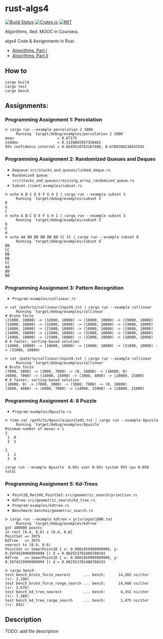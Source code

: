 rust-algs4
==========

[![Build Status](https://travis-ci.org/andelf/rust-algs4.svg?branch=master)](https://travis-ci.org/andelf/rust-algs4)  [![Crates.io](http://meritbadge.herokuapp.com/algs4)](https://crates.io/crates/algs4)   [![MIT](https://img.shields.io/badge/License-MIT-green.svg)](https://github.com/andelf/rust-algs4/blob/master/LICENSE)

Algorithms, 4ed. MOOC in Coursera.

algs4 Code & Assignments in Rust.

- [Algorithms, Part I](https://www.coursera.org/course/algs4partI)
- [Algorithms, Part II](https://www.coursera.org/course/algs4partII)

## How to

```
cargo build
cargo test
cargo bench
```

## Assignments:

### Programming Assignment 1: Percolation

```
ᐅ cargo run --example percolation 2 1000
     Running `target/debug/examples/percolation 2 1000`
mean                    = 0.67175
stddev                  = 0.1159865957358461
95% confidence interval = 0.6645610763167408, 0.6789389236832591
```

### Programming Assignment 2: Randomized Queues and Deques

- ``Dequeue``: ``src/stacks_and_queues/linked_deque.rs``
- ``Randomized queue``: ``src/stacks_and_queues/resizing_array_randomized_queue.rs``
- ``Subset client``: ``examples/subset.rs``

```
ᐅ echo A B C D E F G H I | cargo run --example subset 3
     Running `target/debug/examples/subset 3`
D
G
C
ᐅ echo A B C D E F G H I | cargo run --example subset 3
     Running `target/debug/examples/subset 3`
D
E
H
ᐅ echo AA BB BB BB BB BB CC CC | cargo run --example subset 8
     Running `target/debug/examples/subset 8`
BB
CC
BB
BB
CC
AA
BB
BB
```

### Programming Assignment 3: Pattern Recognition

- ``Program``: ``examples/collinear.rs``

```
ᐅ cat /path/to/collinear/input6.txt | cargo run --example collinear
     Running `target/debug/examples/collinear`
# Brute force
(21000, 10000) -> (32000, 10000) -> (18000, 10000) -> (19000, 10000)
(14000, 10000) -> (32000, 10000) -> (18000, 10000) -> (19000, 10000)
(14000, 10000) -> (21000, 10000) -> (18000, 10000) -> (19000, 10000)
(14000, 10000) -> (21000, 10000) -> (32000, 10000) -> (19000, 10000)
(14000, 10000) -> (21000, 10000) -> (32000, 10000) -> (18000, 10000)
# A faster, sorting-based solution
(14000, 10000) -> (18000, 10000) -> (19000, 10000) -> (21000, 10000) -> (32000, 10000)

ᐅ cat /path/to/collinear/input8.txt | cargo run --example collinear
     Running `target/debug/examples/collinear`
# Brute force
(7000, 3000) -> (3000, 7000) -> (0, 10000) -> (10000, 0)
(6000, 7000) -> (14000, 15000) -> (3000, 4000) -> (20000, 21000)
# A faster, sorting-based solution
(10000, 0) -> (7000, 3000) -> (3000, 7000) -> (0, 10000)
(3000, 4000) -> (6000, 7000) -> (14000, 15000) -> (20000, 21000)
```

### Programming Assignment 4: 8 Puzzle

- ``Program``: ``examples/8puzzle.rs``

```
ᐅ time cat /path/to/8puzzle/puzzle01.txt | cargo run --example 8puzzle
     Running `target/debug/examples/8puzzle`
Minimum number of moves = 1
2
 1  0
 3  2

2
 1  2
 3  0

cargo run --example 8puzzle  0.03s user 0.03s system 93% cpu 0.058 total
```

### Programming Assignment 5: Kd-Trees

- ``Point2D``, ``RectHV``, ``PointSet``: ``src/geometric_search/primitive.rs``
- ``KdTree``: ``src/geometric_search/kd_tree.rs``
- ``Program``: ``examples/kdtree.rs``
- ``Benchmark``: ``benches/geometric_search.rs``

```
ᐅ cargo run --example kdtree < priv/input100K.txt
     Running `target/debug/examples/kdtree`
got 100000 points
in rect [0.4, 0.6] x [0.4, 0.6]
PointSet => 3975
KdTree   => 3975
nearest to (0.9, 0.6)
PointSet => Some(Point2D { x: 0.9001859999999999, y: 0.5974529999999999 }) d = 0.002553782488780193
KdTree   => Some(Point2D { x: 0.9001859999999999, y: 0.5974529999999999 }) d = 0.002553782488780193

ᐅ cargo bench
test bench_brute_force_nearest      ... bench:      14,265 ns/iter (+/- 3,196)
test bench_brute_force_range_search ... bench:      14,660 ns/iter (+/- 2,676)
test bench_kd_tree_nearest          ... bench:       4,351 ns/iter (+/- 7,388)
test bench_kd_tree_range_search     ... bench:       1,475 ns/iter (+/- 855)
```



## Description

TODO: add file description
